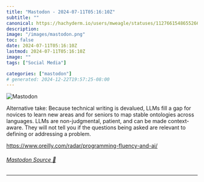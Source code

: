 ```yaml
---
title: "Mastodon - 2024-07-11T05:16:10Z"
subtitle: ""
canonical: https://hachyderm.io/users/mweagle/statuses/112766154865526669
description:
image: "/images/mastodon.png"
toc: false
date: 2024-07-11T05:16:10Z
lastmod: 2024-07-11T05:16:10Z
image: ""
tags: ["Social Media"]

categories: ["mastodon"]
# generated: 2024-12-22T19:57:25-08:00
---
```

![Mastodon](/images/mastodon.png)

<p>Alternative take: Because technical writing is devalued, LLMs fill a gap for novices to learn new areas and for seniors to map stable ontologies across languages. LLMs are non-judgmental, patient, and can be made context-aware. They will not tell you if the questions being asked are relevant to defining or addressing a problem.</p><p><a href="https://www.oreilly.com/radar/programming-fluency-and-ai/" target="_blank" rel="nofollow noopener noreferrer" translate="no"><span class="invisible">https://www.</span><span class="ellipsis">oreilly.com/radar/programming-</span><span class="invisible">fluency-and-ai/</span></a></p>


###### [Mastodon Source 🐘](https://hachyderm.io/@mweagle/112766154865526669)

___
